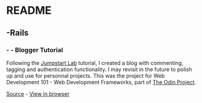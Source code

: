 # README

## -Rails
### - - Blogger Tutorial
Following the [Jumpstart Lab](http://tutorials.jumpstartlab.com/projects/blogger.html) tutorial, I created a blog with commenting, tagging and authentication functionality. I may revisit in the future to polish up and use for personnal projects.
This was the project for Web Development 101 - Web Development Frameworks, part of [The Odin Project](https://www.theodinproject.com).

[Source](https://github.com/DavidWatkinCode/blogger) - [View in browser](https://whispering-harbor-45352.herokuapp.com/)
